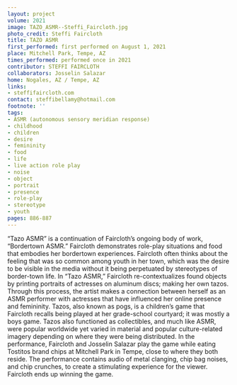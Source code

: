 ```yaml
---
layout: project
volume: 2021
image: TAZO_ASMR--Steffi_Faircloth.jpg
photo_credit: Steffi Faircloth
title: TAZO ASMR
first_performed: first performed on August 1, 2021
place: Mitchell Park, Tempe, AZ
times_performed: performed once in 2021
contributor: STEFFI FAIRCLOTH
collaborators: Josselin Salazar
home: Nogales, AZ / Tempe, AZ
links:
- steffifaircloth.com
contact: steffibellamy@hotmail.com
footnote: ''
tags:
- ASMR (autonomous sensory meridian response)
- childhood
- children
- desire
- femininity
- food
- life
- live action role play
- noise
- object
- portrait
- presence
- role-play
- stereotype
- youth
pages: 886-887
---
```


“Tazo ASMR” is a continuation of Faircloth’s ongoing body of work, “Bordertown ASMR.” Faircloth demonstrates role-play situations and food that embodies her bordertown experiences. Faircloth often thinks about the feeling that was so common among youth in her town, which was the desire to be visible in the media without it being perpetuated by stereotypes of border-town life.  In “Tazo ASMR,” Faircloth re-contextualizes found objects by printing portraits of actresses on aluminum discs; making her own tazos. Through this process, the artist makes a connection between herself as an ASMR performer with actresses that have influenced her online presence and femininity. Tazos, also known as pogs, is a children’s game that Faircloth recalls being played at her grade-school courtyard; it was mostly a boys game. Tazos also functioned as collectibles, and much like ASMR, were popular worldwide yet varied in material and popular culture-related imagery depending on where they were being distributed. In the performance, Faircloth and Josselin Salazar play the game while eating Tostitos brand chips at Mitchell Park in Tempe, close to where they both reside. The performance contains audio of metal clanging, chip bag noises, and chip crunches, to create a stimulating experience for the viewer. Faircloth ends up winning the game.